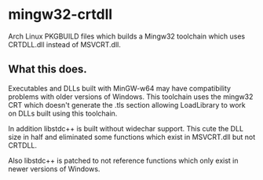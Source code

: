 # mingw32-crtdll
Arch Linux PKGBUILD files which builds a Mingw32 toolchain which uses CRTDLL.dll instead of MSVCRT.dll.

## What this does.
Executables and DLLs built with MinGW-w64 may have compatibility problems with older versions of Windows. This toolchain uses the mingw32 CRT which doesn't generate the .tls section allowing LoadLibrary to work on DLLs built using this toolchain. 

In addition libstdc++ is built without widechar support. This cute the DLL size in half and eliminated some functions which exist in MSVCRT.dll but not CRTDLL.

Also libstdc++ is patched to not reference functions which only exist in newer versions of Windows.

